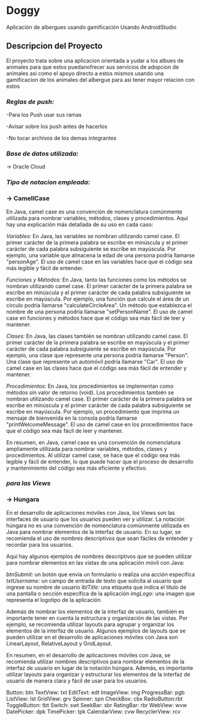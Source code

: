 # Doggy
Aplicación de albergues usando gamificación Usando AndroidStudio
## Descripcion del Proyecto

  El proyecto trata sobre una aplicacion orientada a yudar a los albues de animales para que estos puedanofrecer sus servicios de adopcion de animales asi como el apoyo directo a estos mismos usando una gamificacion de los animales del albergue para asi tener mayor relacion con estos

### *Reglas de push:*

  -Para los Push usar sus ramas
  
  -Avisar sobre los push antes de hacerlos
  
  -No tocar archivos de los demas integrantes

### *Base de datos utilizada:*

  -> Oracle Cloud

### *Tipo de notacion empleada:*

  ### -> CamellCase
  
En Java, camel case es una convención de nomenclatura comúnmente utilizada para nombrar variables, métodos, clases y procedimientos. Aquí hay una explicación más detallada de su uso en cada caso:

*Variables:* En Java, las variables se nombran utilizando camel case. El primer carácter de la primera palabra se escribe en minúscula y el primer carácter de cada palabra subsiguiente se escribe en mayúscula. Por ejemplo, una variable que almacena la edad de una persona podría llamarse "personAge". El uso de camel case en las variables hace que el código sea más legible y fácil de entender.


*Funciones y Métodos:* En Java, tanto las funciones como los métodos se nombran utilizando camel case. El primer carácter de la primera palabra se escribe en minúscula y el primer carácter de cada palabra subsiguiente se escribe en mayúscula. Por ejemplo, una función que calcule el área de un círculo podría llamarse "calculateCircleArea". Un método que establezca el nombre de una persona podría llamarse "setPersonName". El uso de camel case en funciones y métodos hace que el código sea más fácil de leer y mantener.


*Clases:* En Java, las clases también se nombran utilizando camel case. El primer carácter de la primera palabra se escribe en mayúscula y el primer carácter de cada palabra subsiguiente se escribe en mayúscula. Por ejemplo, una clase que represente una persona podría llamarse "Person". Una clase que represente un automóvil podría llamarse "Car". El uso de camel case en las clases hace que el código sea más fácil de entender y mantener.


*Procedimientos:* En Java, los procedimientos se implementan como métodos sin valor de retorno (void). Los procedimientos también se nombran utilizando camel case. El primer carácter de la primera palabra se escribe en minúscula y el primer carácter de cada palabra subsiguiente se escribe en mayúscula. Por ejemplo, un procedimiento que imprima un mensaje de bienvenida en la consola podría llamarse "printWelcomeMessage". El uso de camel case en los procedimientos hace que el código sea más fácil de leer y mantener.


En resumen, en Java, camel case es una convención de nomenclatura ampliamente utilizada para nombrar variables, métodos, clases y procedimientos. Al utilizar camel case, se hace que el código sea más legible y fácil de entender, lo que puede hacer que el proceso de desarrollo y mantenimiento del código sea más eficiente y efectivo.      

    
    
### *para las Views*

   ### -> Hungara
   
En el desarrollo de aplicaciones móviles con Java, los Views son las interfaces de usuario que los usuarios pueden ver y utilizar. La notación húngara no es una convención de nomenclatura comúnmente utilizada en Java para nombrar elementos de la interfaz de usuario. En su lugar, se recomienda el uso de nombres descriptivos que sean fáciles de entender y recordar para los usuarios.

Aquí hay algunos ejemplos de nombres descriptivos que se pueden utilizar para nombrar elementos en las vistas de una aplicación móvil con Java:


*btnSubmit:* un botón que envía un formulario o realiza una acción específica
*txtUsername:* un campo de entrada de texto que solicita al usuario que ingrese su nombre de usuario
*lblTitle:* una etiqueta que indica el título de una pantalla o sección específica de la aplicación
*imgLogo:* una imagen que representa el logotipo de la aplicación


Además de nombrar los elementos de la interfaz de usuario, también es importante tener en cuenta la estructura y organización de las vistas. Por ejemplo, se recomienda utilizar layouts para agrupar y organizar los elementos de la interfaz de usuario. Algunos ejemplos de layouts que se pueden utilizar en el desarrollo de aplicaciones móviles con Java son LinearLayout, RelativeLayout y GridLayout.


En resumen, en el desarrollo de aplicaciones móviles con Java, se recomienda utilizar nombres descriptivos para nombrar elementos de la interfaz de usuario en lugar de la notación húngara. Además, es importante utilizar layouts para organizar y estructurar los elementos de la interfaz de usuario de manera clara y fácil de usar para los usuarios.


Button: btn
TextView: txt
EditText: edt
ImageView: img
ProgressBar: pgb
ListView: lst
GridView: grv
Spinner: spn
CheckBox: cbx
RadioButton:rbt
ToggleButton: tbt
Switch: swt
SeekBar: sbr
RatingBar: rbr
WebView: wvw
DatePicker: dpk
TimePicker: tpk
CalendarView: cvw
RecyclerView: rcv    
